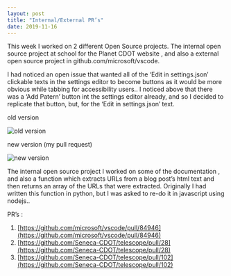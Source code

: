 ```yaml
---
layout: post
title: "Internal/External PR’s"
date: 2019-11-16
---
```

This week I worked on 2 different Open Source projects. The internal open source project at school for the Planet CDOT website , and also a external open source project in github.com/microsoft/vscode.

I had noticed an open issue that wanted all of the ‘Edit in settings.json’ clickable texts in the settings editor to become buttons as it would be more obvious while tabbing for accessibility users..
I noticed above that there was a ‘Add Patern’ button int the settings editor already, and so I decided to replicate that button, but, for the ‘Edit in settings.json’ text.

old version

![old version](https://awesomeresponsibility.files.wordpress.com/2019/11/image-1.png?w=1024)

new version (my pull request)

![new version](https://awesomeresponsibility.files.wordpress.com/2019/11/image.png?w=1024)

The internal open source project I worked on some of the documentation , and also a function which extracts URLs from a blog post’s html text and then returns an array of the URLs that were extracted.
Originally I had written this function in python, but I was asked to re-do it in javascript using nodejs..

PR’s :

<div class="post-li-format" markdown="1">

1. [https://github.com/microsoft/vscode/pull/84946](https://github.com/microsoft/vscode/pull/84946)
2. [https://github.com/Seneca-CDOT/telescope/pull/28](https://github.com/Seneca-CDOT/telescope/pull/28)
3. [https://github.com/Seneca-CDOT/telescope/pull/102](https://github.com/Seneca-CDOT/telescope/pull/102)

</div>